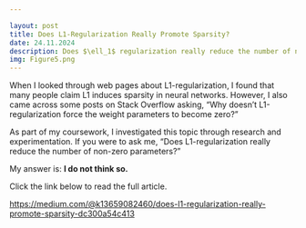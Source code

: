 ```yaml
---

layout: post
title: Does L1-Regularization Really Promote Sparsity?
date: 24.11.2024
description: Does $\ell_1$ regularization really reduce the number of non-zero parameters? My answer is, **I do not think so.**
img: Figure5.png
---
```


When I looked through web pages about L1-regularization, I found that many people claim L1 induces sparsity in neural networks. However, I also came across some posts on Stack Overflow asking, “Why doesn’t L1-regularization force the weight parameters to become zero?”

As part of my coursework, I investigated this topic through research and experimentation. If you were to ask me, “Does L1-regularization really reduce the number of non-zero parameters?”

My answer is: **I do not think so.**


Click the link below to read the full article.

https://medium.com/@k13659082460/does-l1-regularization-really-promote-sparsity-dc300a54c413